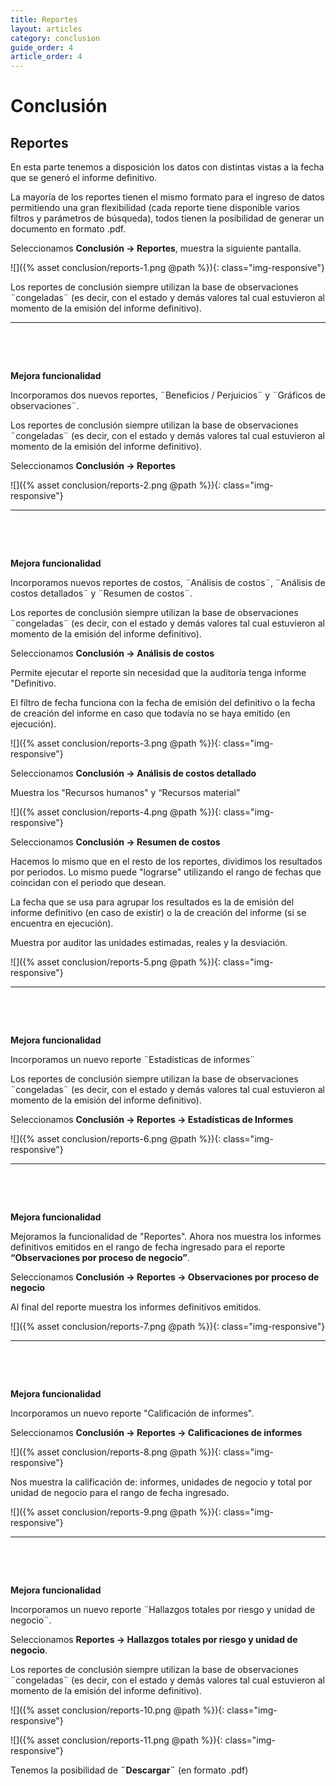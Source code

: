```yaml
---
title: Reportes
layout: articles
category: conclusion
guide_order: 4
article_order: 4
---
```

# Conclusión

## Reportes

En esta parte tenemos a disposición los datos con distintas vistas a la fecha que se generó el informe definitivo.

La mayoría de los reportes tienen el mismo formato para el ingreso de datos permitiendo una gran flexibilidad (cada reporte tiene disponible varios filtros y parámetros de búsqueda), todos tienen la posibilidad de generar un documento en formato .pdf.

Seleccionamos **Conclusión -> Reportes**, muestra la siguiente pantalla.

![]({% asset conclusion/reports-1.png @path %}){: class="img-responsive"}

Los reportes de conclusión siempre utilizan la base de observaciones ¨congeladas¨ (es decir, con el estado y demás valores tal cual estuvieron al momento de la emisión del informe definitivo).

<hr>

&nbsp;

&nbsp;

**Mejora funcionalidad**

Incorporamos dos nuevos reportes, ¨Beneficios / Perjuicios¨ y ¨Gráficos de observaciones¨.

Los reportes de conclusión siempre utilizan la base de observaciones ¨congeladas¨ (es decir, con el estado y demás valores tal cual estuvieron al momento de la emisión del informe definitivo).

Seleccionamos **Conclusión -> Reportes**

![]({% asset conclusion/reports-2.png @path %}){: class="img-responsive"}

<hr>

&nbsp;

&nbsp;

**Mejora funcionalidad**

Incorporamos nuevos reportes de costos, ¨Análisis de costos¨, ¨Análisis de costos detallados¨ y ¨Resumen de costos¨.

Los reportes de conclusión siempre utilizan la base de observaciones ¨congeladas¨ (es decir, con el estado y demás valores tal cual estuvieron al momento de la emisión del informe definitivo).

Seleccionamos **Conclusión -> Análisis de costos**

Permite ejecutar el reporte sin necesidad que la auditoría tenga informe "Definitivo.

El filtro de fecha funciona con la fecha de emisión del definitivo o la fecha de creación del informe en caso que todavía no se haya emitido (en ejecución).

![]({% asset conclusion/reports-3.png @path %}){: class="img-responsive"}

Seleccionamos **Conclusión -> Análisis de costos detallado**

Muestra los "Recursos humanos" y “Recursos material”

![]({% asset conclusion/reports-4.png @path %}){: class="img-responsive"}

Seleccionamos **Conclusión -> Resumen de costos**

Hacemos lo mismo que en el resto de los reportes, dividimos los resultados por periodos. Lo mismo puede "lograrse" utilizando el rango de fechas que coincidan con el periodo que desean.

La fecha que se usa para agrupar los resultados es la de emisión del informe definitivo (en caso de existir) o la de creación del informe (si se encuentra en ejecución).

Muestra por auditor las unidades estimadas, reales y la desviación.

![]({% asset conclusion/reports-5.png @path %}){: class="img-responsive"}

<hr>

&nbsp;

&nbsp;

**Mejora funcionalidad**

Incorporamos un nuevo reporte ¨Estadísticas de informes¨

Los reportes de conclusión siempre utilizan la base de observaciones ¨congeladas¨ (es decir, con el estado y demás valores tal cual estuvieron al momento de la emisión del informe definitivo).

Seleccionamos **Conclusión -> Reportes -> Estadísticas de Informes**

![]({% asset conclusion/reports-6.png @path %}){: class="img-responsive"}

<hr>

&nbsp;

&nbsp;

**Mejora funcionalidad**

Mejoramos la funcionalidad de "Reportes". Ahora nos muestra los informes definitivos emitidos en el rango de fecha ingresado para el reporte **“Observaciones por proceso de negocio”**.

Seleccionamos **Conclusión -> Reportes -> Observaciones por proceso de negocio**

Al final del reporte muestra los informes definitivos emitidos.

![]({% asset conclusion/reports-7.png @path %}){: class="img-responsive"}

<hr>

&nbsp;

&nbsp;

**Mejora funcionalidad**

Incorporamos un nuevo reporte "Calificación de informes".

Seleccionamos **Conclusión -> Reportes -> Calificaciones de informes**

![]({% asset conclusion/reports-8.png @path %}){: class="img-responsive"}

Nos muestra la calificación de: informes, unidades de negocio y total por unidad de negocio para el rango de fecha ingresado.

![]({% asset conclusion/reports-9.png @path %}){: class="img-responsive"}

<hr>

&nbsp;

&nbsp;

**Mejora funcionalidad**

Incorporamos un nuevo reporte ¨Hallazgos totales por riesgo y unidad de negocio¨.

Seleccionamos **Reportes -> Hallazgos totales por riesgo y unidad de negocio**.

Los reportes de conclusión siempre utilizan la base de observaciones ¨congeladas¨ (es decir, con el estado y demás valores tal cual estuvieron al momento de la emisión del informe definitivo).

![]({% asset conclusion/reports-10.png @path %}){: class="img-responsive"}

![]({% asset conclusion/reports-11.png @path %}){: class="img-responsive"}

Tenemos la posibilidad de **¨Descargar¨** (en formato .pdf)

